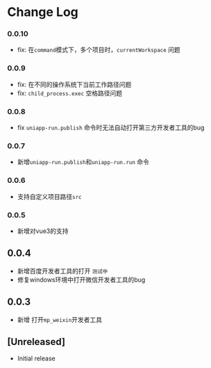 # Change Log


### 0.0.10

* fix: 在`command`模式下，多个项目时，`currentWorkspace` 问题

### 0.0.9

* fix: 在不同的操作系统下当前工作路径问题
* fix: `child_process.exec` 空格路径问题

### 0.0.8

* fix `uniapp-run.publish` 命令时无法自动打开第三方开发者工具的bug

### 0.0.7

* 新增`uniapp-run.publish`和`uniapp-run.run` 命令

### 0.0.6

* 支持自定义项目路径`src`

### 0.0.5

* 新增对vue3的支持

## 0.0.4

* 新增百度开发者工具的打开 `测试中`
* 修复windows环境中打开微信开发者工具的bug

## 0.0.3

* 新增 打开`mp_weixin`开发者工具

## [Unreleased]

* Initial release
